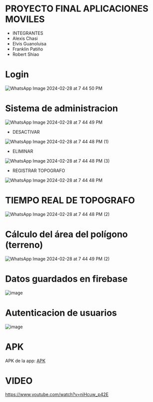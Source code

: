 # PROYECTO FINAL APLICACIONES MOVILES
- INTEGRANTES
- Alexis Chasi
- Elvis Guanoluisa
- Franklin Patiño
- Robert Shiao
# Login
![WhatsApp Image 2024-02-28 at 7 44 50 PM](https://github.com/AlexisChasi/PROYECTO-FINAL/assets/117754026/283b4f7a-ccf9-489b-8693-c1054dd51222)
# Sistema de administracion

![WhatsApp Image 2024-02-28 at 7 44 49 PM](https://github.com/AlexisChasi/PROYECTO-FINAL/assets/117754026/a4e12edd-9bd7-43d4-a44a-0ad848e44e9a)

- DESACTIVAR
  
![WhatsApp Image 2024-02-28 at 7 44 48 PM (1)](https://github.com/AlexisChasi/PROYECTO-FINAL/assets/117754026/26ea3a23-ea8a-47b6-a143-41e8fe90ab3f)

- ELIMINAR
  
![WhatsApp Image 2024-02-28 at 7 44 48 PM (3)](https://github.com/AlexisChasi/PROYECTO-FINAL/assets/117754026/563fe63e-737c-4b3a-93d8-08a54a296b4b)

- REGISTRAR TOPOGRAFO
  
![WhatsApp Image 2024-02-28 at 7 44 48 PM](https://github.com/AlexisChasi/PROYECTO-FINAL/assets/117754026/a4583349-c346-49b1-a767-0474ffac219e)

# TIEMPO REAL DE TOPOGRAFO
  
![WhatsApp Image 2024-02-28 at 7 44 48 PM (2)](https://github.com/AlexisChasi/PROYECTO-FINAL/assets/117754026/786de8fb-0d71-4273-80dd-d85c812b4e36)

# Cálculo del área del polígono (terreno)

![WhatsApp Image 2024-02-28 at 7 44 49 PM (2)](https://github.com/AlexisChasi/PROYECTO-FINAL/assets/117754026/a66f1030-1294-4c6a-a843-b1d5a20fa005)

# Datos guardados en firebase

![image](https://github.com/AlexisChasi/PROYECTO-FINAL/assets/117754026/109c052b-cc0a-4b20-88b6-0a2af859244b)

# Autenticacion de usuarios

![image](https://github.com/AlexisChasi/PROYECTO-FINAL/assets/117754026/07e95a0e-13a5-4252-bab6-80eea8b42c4d)

# APK

APK de la app: [APK](https://epnecuador-my.sharepoint.com/:u:/g/personal/franklin_patino_epn_edu_ec/EbVd7gdzKP1KkEmMtnOc_TABkc3WJlORae2ePdvYlbmt4g?e=Jh0dO4)

# VIDEO

https://www.youtube.com/watch?v=niHcuw_p42E
